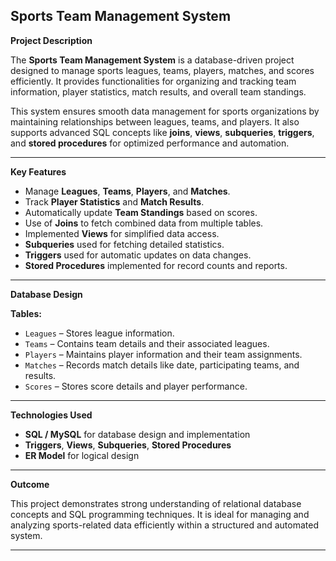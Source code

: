 

## Sports Team Management System

 **Project Description**

The **Sports Team Management System** is a database-driven project designed to manage sports leagues, teams, players, matches, and scores efficiently. It provides functionalities for organizing and tracking team information, player statistics, match results, and overall team standings.

This system ensures smooth data management for sports organizations by maintaining relationships between leagues, teams, and players. It also supports advanced SQL concepts like **joins**, **views**, **subqueries**, **triggers**, and **stored procedures** for optimized performance and automation.

---

 **Key Features**

* Manage **Leagues**, **Teams**, **Players**, and **Matches**.
* Track **Player Statistics** and **Match Results**.
* Automatically update **Team Standings** based on scores.
* Use of **Joins** to fetch combined data from multiple tables.
* Implemented **Views** for simplified data access.
* **Subqueries** used for fetching detailed statistics.
* **Triggers** used for automatic updates on data changes.
* **Stored Procedures** implemented for record counts and reports.

---
 **Database Design**

**Tables:**

* `Leagues` – Stores league information.
* `Teams` – Contains team details and their associated leagues.
* `Players` – Maintains player information and their team assignments.
* `Matches` – Records match details like date, participating teams, and results.
* `Scores` – Stores score details and player performance.

---
 **Technologies Used**

* **SQL / MySQL** for database design and implementation
* **Triggers**, **Views**, **Subqueries**, **Stored Procedures**
* **ER Model** for logical design

---

**Outcome**

This project demonstrates strong understanding of relational database concepts and SQL programming techniques. It is ideal for managing and analyzing sports-related data efficiently within a structured and automated system.

---



